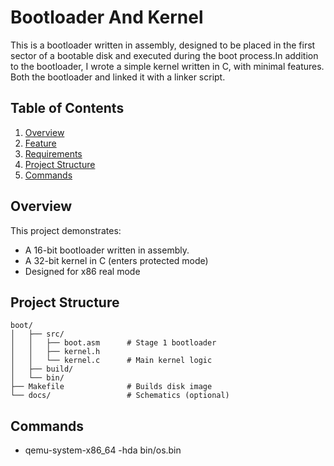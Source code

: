 # Bootloader And Kernel

This is a bootloader written in assembly, designed to be placed in the first sector of a bootable disk and executed during the boot process.In addition to the bootloader, I wrote a simple kernel written in C, with minimal features. Both the bootloader and  linked it with a linker script. 

## Table of Contents
1. [Overview](#overview)
2. [Feature](#commands)
3. [Requirements](#requirements)
4. [Project Structure](#project_structure)
5. [Commands](#commands)


## Overview

This project demonstrates:
- A 16-bit bootloader written in assembly.
- A 32-bit kernel in C (enters protected mode)
- Designed for x86 real mode

## Project Structure
`boot/                                                                                                       
│   ├── src/                                                                                                
│   │   ├── boot.asm      # Stage 1 bootloader                                                              
│   │   ├── kernel.h                                                                                        
│   │   └── kernel.c      # Main kernel logic                                                               
│   ├── build/                                                                                              
│   └── bin/                                                                                                
├── Makefile              # Builds disk image                                                               
└── docs/                 # Schematics (optional)                                                           `

## Commands
- qemu-system-x86_64 -hda bin/os.bin 
